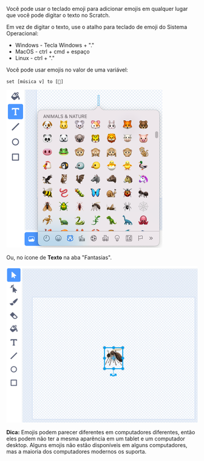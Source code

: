 Você pode usar o teclado emoji para adicionar emojis em qualquer lugar que você pode digitar o texto no Scratch.

Em vez de digitar o texto, use o atalho para teclado de emoji do Sistema Operacional:
- Windows - Tecla Windows + "."
- MacOS - ctrl + cmd + espaço
- Linux - ctrl + "."

Você pode usar emojis no valor de uma variável:
```blocks3
set [música v] to [🎵]
```

![desc](images/emoji-keyboard.png)

Ou, no ícone de **Texto** na aba "Fantasias".

![desc](images/emoji-mosquito.png)

**Dica:** Emojis podem parecer diferentes em computadores diferentes, então eles podem não ter a mesma aparência em um tablet e um computador desktop. Alguns emojis não estão disponíveis em alguns computadores, mas a maioria dos computadores modernos os suporta.
